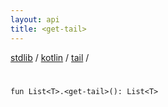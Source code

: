 ```yaml
---
layout: api
title: <get-tail>
---
```

[stdlib](../../index.md) / [kotlin](../index.md) / [tail](index.md) / [<get-tail>](_get-tail_.md)

# <get-tail>

```
fun List<T>.<get-tail>(): List<T>
```
